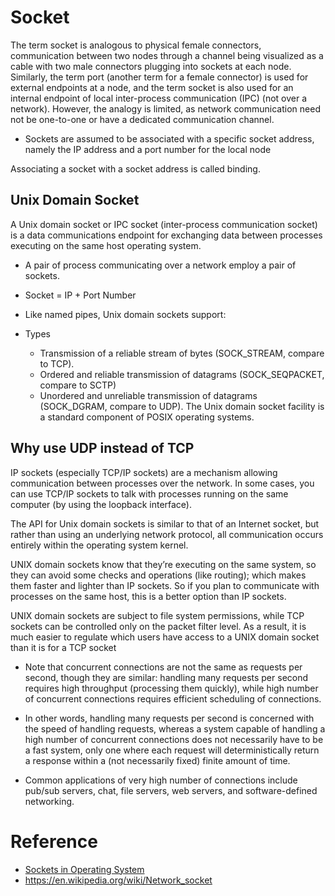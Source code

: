 # Socket

The term socket is analogous to physical female connectors, communication between two nodes through a channel being visualized as a cable with two male connectors plugging into sockets at each node. Similarly, the term port (another term for a female connector) is used for external endpoints at a node, and the term socket is also used for an internal endpoint of local inter-process communication (IPC) (not over a network). However, the analogy is limited, as network communication need not be one-to-one or have a dedicated communication channel.

- Sockets are assumed to be associated with a specific socket address, namely the IP address and a port number for the local node

Associating a socket with a socket address is called binding.

## Unix Domain Socket

A Unix domain socket or IPC socket (inter-process communication socket) is a data communications endpoint for exchanging data between processes executing on the same host operating system.

- A pair of process communicating over a network employ a pair of sockets.

- Socket = IP + Port Number

- Like named pipes, Unix domain sockets support:

- Types
    - Transmission of a reliable stream of bytes (SOCK_STREAM, compare to TCP).
    - Ordered and reliable transmission of datagrams (SOCK_SEQPACKET, compare to SCTP)
    - Unordered and unreliable transmission of datagrams (SOCK_DGRAM, compare to UDP).
    The Unix domain socket facility is a standard component of POSIX operating systems.

## Why use UDP instead of TCP

IP sockets (especially TCP/IP sockets) are a mechanism allowing communication between processes over the network. In some cases, you can use TCP/IP sockets to talk with processes running on the same computer (by using the loopback interface).

The API for Unix domain sockets is similar to that of an Internet socket, but rather than using an underlying network protocol, all communication occurs entirely within the operating system kernel.

UNIX domain sockets know that they’re executing on the same system, so they can avoid some checks and operations (like routing); which makes them faster and lighter than IP sockets. So if you plan to communicate with processes on the same host, this is a better option than IP sockets.

UNIX domain sockets are subject to file system permissions, while TCP sockets can be controlled only on the packet filter level. As a result, it is much easier to regulate which users have access to a UNIX domain socket than it is for a TCP socket

- Note that concurrent connections are not the same as requests per second, though they are similar: handling many requests per second requires high throughput (processing them quickly), while high number of concurrent connections requires efficient scheduling of connections.

- In other words, handling many requests per second is concerned with the speed of handling requests, whereas a system capable of handling a high number of concurrent connections does not necessarily have to be a fast system, only one where each request will deterministically return a response within a (not necessarily fixed) finite amount of time.

- Common applications of very high number of connections include pub/sub servers, chat, file servers, web servers, and software-defined networking.

# Reference
- [Sockets in Operating System](https://www.youtube.com/watch?v=uagKTbohimU)
- https://en.wikipedia.org/wiki/Network_socket